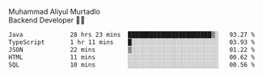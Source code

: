 Muhammad Aliyul Murtadlo
<br>
Backend Developer 👨‍💻
<br>
<!--START_SECTION:waka-->

```txt
Java             28 hrs 23 mins  ███████████████████████▒░   93.27 %
TypeScript       1 hr 11 mins    █░░░░░░░░░░░░░░░░░░░░░░░░   03.93 %
JSON             22 mins         ▒░░░░░░░░░░░░░░░░░░░░░░░░   01.22 %
HTML             11 mins         ░░░░░░░░░░░░░░░░░░░░░░░░░   00.62 %
SQL              10 mins         ░░░░░░░░░░░░░░░░░░░░░░░░░   00.56 %
```

<!--END_SECTION:waka-->
